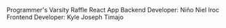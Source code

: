 Programmer's Varsity Raffle React App
Backend Developer: Niño Niel Iroc
Frontend Developer: Kyle Joseph Timajo
